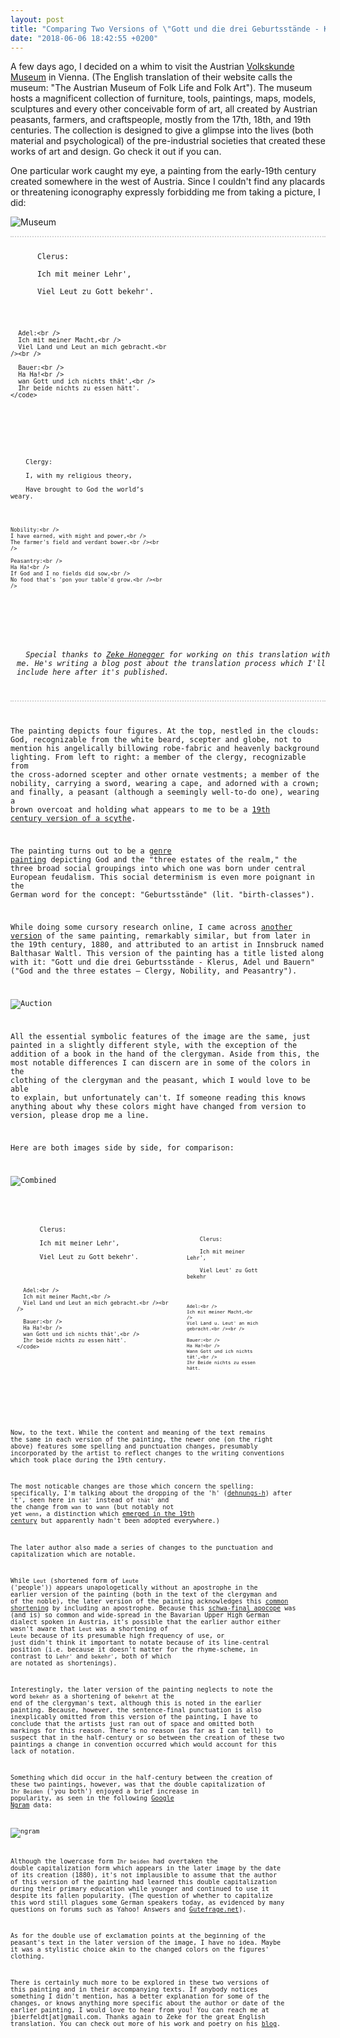 ```yaml
---
layout: post
title: "Comparing Two Versions of \"Gott und die drei Geburtsstände - Klerus, Adel und Bauern\""
date: "2018-06-06 18:42:55 +0200"
---
```


A few days ago, I decided on a whim to visit the Austrian [Volkskunde Museum](https://www.volkskundemuseum.at/jart/prj3/volkskundemuseum/main.jart?content-id=1377520150937&rel=de) in Vienna. (The English translation of their website calls the museum: "The Austrian Museum of Folk Life and Folk Art"). The museum hosts a magnificent collection of furniture, tools, paintings, maps, models, sculptures and every other conceivable form of art, all created by Austrian peasants, farmers, and craftspeople, mostly from the 17th, 18th, and 19th centuries. The collection is designed to give a glimpse into the lives (both material and psychological) of the pre-industrial societies that created these works of art and design. Go check it out if you can.

One particular work caught my eye, a painting from the early-19th century created somewhere in the west of Austria. Since I couldn't find any placards or threatening iconography expressly forbidding me from taking a picture, I did:

![Museum](/assets/trans-gott-die-drei/images/museum.jpg)

<div style="display: flex; flex-wrap: wrap; border-top: 2px dotted lightgrey; border-bottom: 2px dotted lightgrey; padding-top: 10px">
  <div style="width: 50%">
    <code language="">
      Clerus:<br />
      Ich mit meiner Lehr',<br />
      Viel Leut zu Gott bekehr'.<br /><br />

      Adel:<br />
      Ich mit meiner Macht,<br />
      Viel Land und Leut an mich gebracht.<br /><br />

      Bauer:<br />
      Ha Ha!<br />
      wan Gott und ich nichts thät',<br />
      Ihr beide nichts zu essen hätt'.
    </code>
  </div>
  <div style="width: 50%">
  <code language="">
    Clergy:<br />
    I, with my religious theory,<br />
    Have brought to God the world’s weary.<br /><br />

    Nobility:<br />
    I have earned, with might and power,<br />
    The farmer's field and verdant bower.<br /><br />

    Peasantry:<br />
    Ha Ha!<br />
    If God and I no fields did sow,<br />
    No food that's 'pon your table'd grow.<br /><br />
  </code>
  </div>
  <div style="width: 100%; padding: 10px; font-style: italic">
  Special thanks to <a href="https://concerningwords.wordpress.com/">Zeke Honegger</a> for working on this translation with me. He's writing a blog post about the translation process which I'll include here after it's published.
  </div>
</div>

The painting depicts four figures. At the top, nestled in the clouds: God, recognizable from the white beard, scepter and globe, not to mention his angelically billowing robe-fabric and heavenly background lighting. From left to right: a member of the clergy, recognizable from the cross-adorned scepter and other ornate vestments; a member of the nobility, carrying a sword, wearing a cape, and adorned with a crown; and finally, a peasant (although a seemingly well-to-do one), wearing a brown overcoat and holding what appears to me to be a [19th century version of a  scythe](http://www.estonica.org/en/19th_century_farm_tools/?max).

The painting turns out to be a [genre painting](https://en.wikipedia.org/wiki/Estates_of_the_realm) depicting God and the "three estates of the realm," the three broad social groupings into which one was born under central European feudalism. This social determinism is even more poignant in the German word for the concept: "Geburtsstände" (lit. "birth-classes").

While doing some cursory research online, I came across [another version](http://www.auktion-innsbruck.at/product/2149/23) of the same painting, remarkably similar, but from later in the 19th century, 1880, and attributed to an artist in Innsbruck named Balthasar Waltl. This version of the painting has a title listed along with it: "Gott und die drei Geburtsstände - Klerus, Adel und Bauern" ("God and the three estates — Clergy, Nobility, and Peasantry").

![Auction](/assets/trans-gott-die-drei/images/auction.jpg)

All the essential symbolic features of the image are the same, just painted in a slightly different style, with the exception of the addition of a book in the hand of the clergyman. Aside from this, the most notable differences I can discern are in some of the colors in the clothing of the clergyman and the peasant, which I would love to be able to explain, but unfortunately can't. If someone reading this knows anything about why these colors might have changed from version to version, please drop me a line.

Here are both images side by side, for comparison:

![Combined](/assets/trans-gott-die-drei/images/combined2.jpg)

<div style="display: flex; flex-wrap: wrap;">
  <div style="width: 50%; padding: 10px">
    <code language="">
      Clerus:<br />
      Ich mit meiner Lehr',<br />
      Viel Leut zu Gott bekehr'.<br /><br />

      Adel:<br />
      Ich mit meiner Macht,<br />
      Viel Land und Leut an mich gebracht.<br /><br />

      Bauer:<br />
      Ha Ha!<br />
      wan Gott und ich nichts thät',<br />
      Ihr beide nichts zu essen hätt'.
    </code>
  </div>
  <div style="width: 50%; padding: 10px">
  <code language="">
    Clerus:<br />
    Ich mit meiner Lehr',<br />
    Viel Leut' zu Gott bekehr<br /><br />

    Adel:<br />
    Ich mit meiner Macht,<br />
    Viel Land u. Leut' an mich gebracht.<br /><br />

    Bauer:<br />
    Ha Ha!<br />
    Wann Gott und ich nichts tät',<br />
    Ihr Beide nichts zu essen hätt.
  </code>
  </div>
</div>

Now, to the text. While the content and meaning of the text remains the same in each version of the painting, the newer one (on the right above) features some spelling and punctuation changes, presumably incorporated by the artist to reflect changes to the writing conventions which took place during the 19th century.

The most noticable changes are those which concern the spelling: specifically, I'm talking about the dropping of the 'h' ([dehnungs-h](https://de.wikipedia.org/wiki/Dehnungs-h)) after 't', seen here in ``tät'`` instead of ``thät'`` and the change from ``wan`` to ``wann`` (but notably not yet ``wenn``, a distinction which [emerged in the 19th century](https://www.duden.de/rechtschreibung/wenn) but apparently hadn't been adopted everywhere.)

The later author also made a series of changes to the punctuation and capitalization which are notable.

While ``Leut`` (shortened form of ``Leute`` ('people')) appears unapologetically without an apostrophe in the earlier version of the painting (both in the text of the clergyman and of the noble), the later version of the painting acknowledges this [common shortening](https://kuscholarworks.ku.edu/bitstream/handle/1808/22855/malc_1980_257-265_Keel.pdf?sequence=1) by including an apostrophe. Because this [schwa-final apocope](https://en.wikipedia.org/wiki/Apocope) was (and is) so common and wide-spread in the Bavarian Upper High German dialect spoken in Austria, it's possible that the earlier author either wasn't aware that ``Leut`` was a shortening of ``Leute`` because of its presumable high frequency of use, or just didn't think it important to notate because of its line-central position (i.e. because it doesn't matter for the rhyme-scheme, in contrast to ``Lehr'`` and ``bekehr'``, both of which are notated as shortenings).

Interestingly, the later version of the painting neglects to note the word ``bekehr`` as a shortening of ``bekehrt`` at the end of the clergyman's text, although this is noted in the earlier painting. Because, however, the sentence-final punctuation is also inexplicably omitted from this version of the painting, I have to conclude that the artists just ran out of space and omitted both markings for this reason. There's no reason (as far as I can tell) to suspect that in the half-century or so between the creation of these two paintings a change in convention occurred which would account for this lack of notation.

Something which did occur in the half-century between the creation of these two paintings, however, was that the double capitalization of ``Ihr Beiden`` ('you both') enjoyed a brief increase in popularity, as seen in the following [Google Ngram](https://books.google.com/ngrams/graph?content=Ihr+beide%2CIhr+Beide&year_start=1800&year_end=1900&corpus=20&smoothing=3&share=&direct_url=t1%3B%2CIhr%20beide%3B%2Cc0%3B.t1%3B%2CIhr%20Beide%3B%2Cc0) data:

![ngram](/assets/trans-gott-die-drei/images/ngram.png)

Although the lowercase form ``Ihr beiden`` had overtaken the double capitalization form which appears in the later image by the date of its creation (1880), it's not implausible to assume that the author of this version of the painting had learned this double capitalization during their primary education while younger and continued to use it despite its fallen popularity. (The question of whether to capitalize this word still plagues some German speakers today, as evidenced by many questions on forums such as Yahoo! Answers and [Gutefrage.net](https://www.gutefrage.net/frage/hallo-ihr-beiden-oder-hallo-ihr-beiden--gross-oder-klein-)).

As for the double use of exclamation points at the beginning of the peasant's text in the later version of the image, I have no idea. Maybe it was a stylistic choice akin to the changed colors on the figures' clothing.

There is certainly much more to be explored in these two versions of this painting and in their accompanying texts. If anybody notices something I didn't mention, has a better explanation for some of the changes, or knows anything more specific about the author or date of the earlier painting, I would love to hear from you! You can reach me at jbierfeldt[at]gmail.com. Thanks again to Zeke for the great English translation. You can check out more of his work and poetry on his [blog](https://concerningwords.wordpress.com/).
